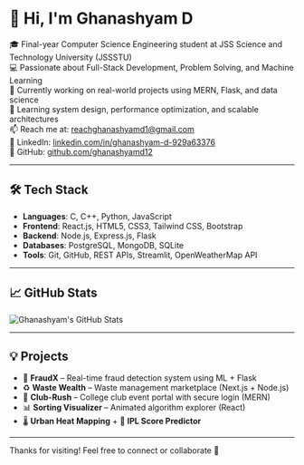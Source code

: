 # 👋 Hi, I'm Ghanashyam D

🎓 Final-year Computer Science Engineering student at JSS Science and Technology University (JSSSTU)  
💻 Passionate about Full-Stack Development, Problem Solving, and Machine Learning  
🚀 Currently working on real-world projects using MERN, Flask, and data science  
🌱 Learning system design, performance optimization, and scalable architectures  
📫 Reach me at: [reachghanashyamd1@gmail.com](mailto:reachghanashyamd1@gmail.com)  
🔗 LinkedIn: [linkedin.com/in/ghanashyam-d-929a63376](https://www.linkedin.com/in/ghanashyam-d-929a63376)  
🔗 GitHub: [github.com/ghanashyamd12](https://github.com/ghanashyamd12)

---

## 🛠️ Tech Stack

- **Languages**: C, C++, Python, JavaScript  
- **Frontend**: React.js, HTML5, CSS3, Tailwind CSS, Bootstrap  
- **Backend**: Node.js, Express.js, Flask  
- **Databases**: PostgreSQL, MongoDB, SQLite  
- **Tools**: Git, GitHub, REST APIs, Streamlit, OpenWeatherMap API  

---

## 📈 GitHub Stats

![Ghanashyam's GitHub Stats](https://github-readme-stats.vercel.app/api?username=ghanashyamd12&show_icons=true&theme=radical)

---

## 💡 Projects
- 🔐 **FraudX** – Real-time fraud detection system using ML + Flask  
- ♻️ **Waste Wealth** – Waste management marketplace (Next.js + Node.js)  
- 🏫 **Club-Rush** – College club event portal with secure login (MERN)  
- 📊 **Sorting Visualizer** – Animated algorithm explorer (React)  
- 🌡️ **Urban Heat Mapping** + 🏏 **IPL Score Predictor**

---

Thanks for visiting! Feel free to connect or collaborate 🚀
